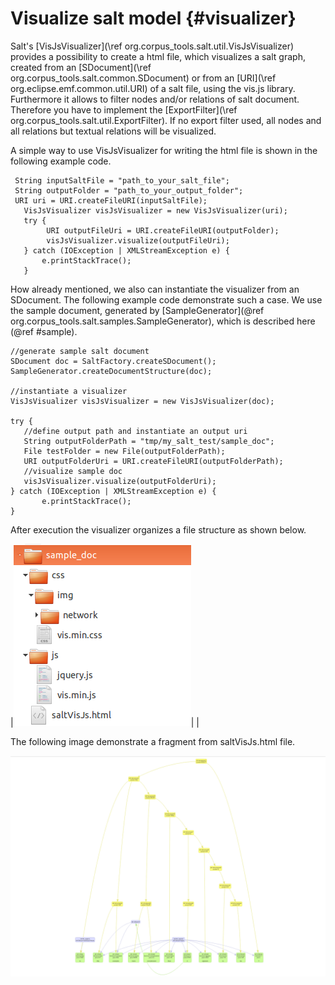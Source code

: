 Visualize salt model {#visualizer}
====


Salt's [VisJsVisualizer](\ref org.corpus_tools.salt.util.VisJsVisualizer) provides a possibility to create a html file, which visualizes a salt graph, created from an [SDocument](\ref org.corpus_tools.salt.common.SDocument) or from an [URI](\ref org.eclipse.emf.common.util.URI) of a salt file, using the vis.js library. Furthermore it allows to filter nodes and/or relations of salt document. Therefore you have to implement the [ExportFilter](\ref org.corpus_tools.salt.util.ExportFilter). If no export filter used, all nodes and all relations but textual relations will be visualized.

A simple way to use VisJsVisualizer for writing the html file is shown in the following example code.
 ~~~{.java} 
  String inputSaltFile = "path_to_your_salt_file"; 
  String outputFolder = "path_to_your_output_folder";
  URI uri = URI.createFileURI(inputSaltFile);
 	VisJsVisualizer visJsVisualizer = new VisJsVisualizer(uri);
 	try {
 		 URI outputFileUri = URI.createFileURI(outputFolder);
 		 visJsVisualizer.visualize(outputFileUri);
 	} catch (IOException | XMLStreamException e) { 
 		e.printStackTrace();
 	}
 
~~~

How already mentioned, we also can instantiate the visualizer from an SDocument. The following example code demonstrate such a case. We use the sample document, generated by [SampleGenerator](@ref org.corpus_tools.salt.samples.SampleGenerator), which is described here (@ref #sample).

 ~~~{.java} 
//generate sample salt document
SDocument doc = SaltFactory.createSDocument();
SampleGenerator.createDocumentStructure(doc);
	
//instantiate a visualizer
VisJsVisualizer visJsVisualizer = new VisJsVisualizer(doc);

try { 
	//define output path and instantiate an output uri
	String outputFolderPath = "tmp/my_salt_test/sample_doc";
	File testFolder = new File(outputFolderPath);
	URI outputFolderUri = URI.createFileURI(outputFolderPath);		
	//visualize sample doc
	visJsVisualizer.visualize(outputFolderUri);
} catch (IOException | XMLStreamException e) { 
 		e.printStackTrace();
}
~~~

After execution the visualizer organizes a file structure as shown below.

|![](./images/file_tree.png)| |

The following image demonstrate a fragment from saltVisJs.html file.

![](./images/sample_doc_view.png)

